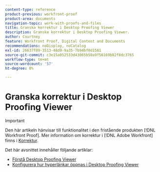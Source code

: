 ```yaml
---
content-type: reference
product-previous: workfront-proof
product-area: documents
navigation-topic: work-with-proofs-and-files
title: Granska korrektur i Desktop Proofing Viewer
description: Granska korrektur i Desktop Proofing Viewer.
author: Courtney
feature: Workfront Proof, Digital Content and Documents
recommendations: noDisplay, noCatalog
exl-id: 26637f09-3513-48d9-9a35-7b94bf0d1581
source-git-commit: c3e15a052533d43065b50a9f56169b82f8dc3765
workflow-type: tm+mt
source-wordcount: '57'
ht-degree: 0%

---
```


# Granska korrektur i Desktop Proofing Viewer

>[!IMPORTANT]
>
>Den här artikeln hänvisar till funktionalitet i den fristående produkten [!DNL Workfront Proof]. Mer information om korrektur i [!DNL Adobe Workfront] finns i [Korrektur](../../../review-and-approve-work/proofing/proofing.md).

Det här avsnittet innehåller följande artiklar:

* [Förstå Desktop Proofing Viewer](../../../workfront-proof/wp-work-proofsfiles/review-proofs-dpv/destop-proofing-viewer.md)
* [Konfigurera hur hyperlänkar öppnas i Desktop Proofing Viewer](../../../workfront-proof/wp-work-proofsfiles/review-proofs-dpv/configure-how-hyperlinks-open.md)
